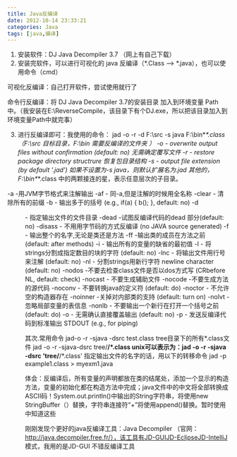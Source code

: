 ```yaml
---
title: Java反编译
date: 2012-10-14 23:33:21
categories: Java
tags: [java,编译]
---
```

1. 安装软件：DJ Java Decompiler 3.7 （网上有自己下载）
2. 安装完软件，可以进行可视化的 java  反编译（*.Class --> *.java），也可以使用命令（cmd）

可视化反编译：自己打开软件，尝试使用就行了

命令行反编译：将  DJ Java Decompiler 3.7的安装目录 加入到环境变量 Path中。（我安装在E:\ReverseCompile，该目录下有个DJ.exe，所以把该目录加入到环境变量Path中就完事）

3. 进行反编译即可：我使用的命令： jad -o -r -d F:\src  -s java F:\bin\**\*.class （F:\src 目标目录，F:\bin 需要反编译的文件夹 ）
-o  - overwrite output files without confirmation (default: no) 无需确定覆写文件
-r  - restore package directory structrure 恢复包目录结构
-s <ext></ext>- output file extension (by default '.jad') 如果不设置为-s java，则默认扩展名为.jad
其他的，F:\bin\**\*.class 中的两颗接连的星，表示任意层次的子目录。

-a -用JVM字节格式来注解输出 
-af - 同-a,但是注解的时候用全名称 
-clear - 清除所有的前缀 
-b - 输出多于的括号 (e.g., if(a) { b(); }, default: no) 
-d <dir> - 指定输出文件的文件目录
-dead -试图反编译代码的dead 部分(default: no) 
-disass - 不用用字节码的方式反编译 (no JAVA source generated) 
-f - 输出整个的名字,无论是类还是方法 
-ff -输出类的成员在方法之前 (default: after methods) 
-i - 输出所有的变量的缺省的最初值 
-l<num> - 将strings分割成指定数目的块的字符 (default: no) 
-lnc - 将输出文件用行号来注解 (default: no) 
-nl - 分割strings用新行字符 newline character (default: no) 
-nodos -不要去检查class文件是否以dos方式写 (CRbefore NL, default: check) 
-nocast - 不要生成辅助文件 
-nocode -不要生成方法的源代码 
-noconv - 不要转换java的定义符 (default: do) 
-noctor - 不允许空的构造器存在 
-noinner -关掉对内部类的支持 (default: turn on) 
-nolvt - 忽略局部变量的表信息 
-nonlb - 不要输出一个新行在打开一个括号之前 (default: do) 
-o - 无需确认直接覆盖输出 (default: no) 
-p - 发送反编译代码到标准输出 STDOUT (e.g., for piping) 

其次.常用命令
jad-o -r -sjava -dsrc test.class
tree目录下的所有*.class文件
    jad -o -r -sjava-dsrc tree/**/*.class
unix可以表示为：jad -o -r -sjava -dsrc 'tree/**/*.class'
指定输出文件的名字的话，用以下的转移命令
jad -p example1.class > myexm1.java
 
体会：反编译后，所有变量的声明都放在类的结尾处，添加一个显示的构造方法，变量的初始化都在构造方法中完成；java文件中的中文将全部转换成ASCII码！System.out.println()中输出的String字符串，将使用new StringBuffer（）替换，字符串连接符“+”将使用append()替换。暂时使用中知道这些
 
刚刚发现个更好的java反编译工具：Java Decompiler （官网：http://java.decompiler.free.fr/），该工具有JD-GUIJD-EclipseJD-IntelliJ 模式，我用的是JD-GUI 不错反编译工具